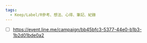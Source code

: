 ```yaml
---
tags:
  - Keep/Label/R參考、想法、心得、筆記、紀錄
---
```



- [ ] https://event.line.me/campaign/bb45bfc3-5377-44e0-b1b3-1b2d01bde0a2